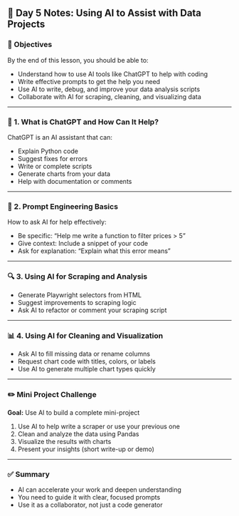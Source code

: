 ## 🤖 Day 5 Notes: Using AI to Assist with Data Projects

### 🎯 Objectives

By the end of this lesson, you should be able to:

* Understand how to use AI tools like ChatGPT to help with coding
* Write effective prompts to get the help you need
* Use AI to write, debug, and improve your data analysis scripts
* Collaborate with AI for scraping, cleaning, and visualizing data

---

### 🧠 1. What is ChatGPT and How Can It Help?

ChatGPT is an AI assistant that can:

* Explain Python code
* Suggest fixes for errors
* Write or complete scripts
* Generate charts from your data
* Help with documentation or comments

---

### 📝 2. Prompt Engineering Basics

How to ask AI for help effectively:

* Be specific: “Help me write a function to filter prices > 5”
* Give context: Include a snippet of your code
* Ask for explanation: “Explain what this error means”

---

### 🔍 3. Using AI for Scraping and Analysis

* Generate Playwright selectors from HTML
* Suggest improvements to scraping logic
* Ask AI to refactor or comment your scraping script

---

### 📊 4. Using AI for Cleaning and Visualization

* Ask AI to fill missing data or rename columns
* Request chart code with titles, colors, or labels
* Use AI to generate multiple chart types quickly

---

### ✏️ Mini Project Challenge

**Goal:** Use AI to build a complete mini-project

1. Use AI to help write a scraper or use your previous one
2. Clean and analyze the data using Pandas
3. Visualize the results with charts
4. Present your insights (short write-up or demo)

---

### ✅ Summary

* AI can accelerate your work and deepen understanding
* You need to guide it with clear, focused prompts
* Use it as a collaborator, not just a code generator
